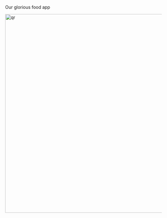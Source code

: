 Our glorious food app

<img width="640" height="640" alt="qr" src="https://github.com/user-attachments/assets/4b5977af-fc20-403b-9444-a93f35bddf62" />
